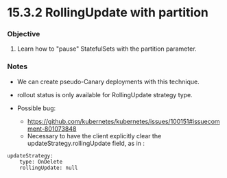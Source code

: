 # 15.3.2 RollingUpdate with partition

### Objective

1. Learn how to "pause" StatefulSets with the partition parameter.

### Notes

* We can create pseudo-Canary deployments with this technique.

* rollout status is only available for RollingUpdate strategy type.

* Possible bug:
	- https://github.com/kubernetes/kubernetes/issues/100151#issuecomment-801073848
  	- Necessary to have the client explicitly clear the updateStrategy.rollingUpdate field, as in :

```  
updateStrategy:
	type: OnDelete
	rollingUpdate: null
```